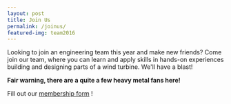 ```yaml
---
layout: post
title: Join Us
permalink: /joinus/
featured-img: team2016
---
```


Looking to join an engineering team this year and make new friends? Come join our team, where you can learn and apply skills in hands-on experiences building and designing parts of a wind turbine. We'll have a blast!

 **Fair warning, there are a quite a few heavy metal fans here!**



Fill out our [membership form](https://forms.gle/ZxkitSMiwVfc6Gpw7 "2020-2021 WE Design Membership Form") !
